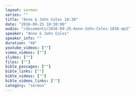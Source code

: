 ```yaml
---
layout: sermon
series: ""
title: "Anne & John Coles 10:30"
date: "2016-09-25 10:30:00"
audio: "/documents/2016-09-25-Anne-John-Coles-1030.mp3"
speaker: "Anne & John Coles"
speaker_info: ""
duration: "40"
youtube_videos: [""]
vimeo_videos: [""]
slides: [""]
files: [""]
bible_passages: [""]
bible_links: [""]
bible_videos: [""]
bible_videos_links: [""]
category: "sermon"
---
```

